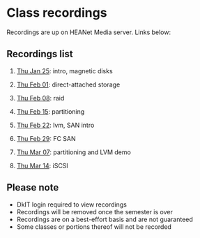 # Class recordings

Recordings are up on HEANet Media server.
Links below:

## Recordings list

1. [Thu Jan 25](https://media.heanet.ie/page/663a8650fa9946c6b6ad946be9b8ab55): intro, magnetic disks

2. [Thu Feb 01](https://media.heanet.ie/page/55cb50820c0c4474a212136f3bb54124): direct-attached storage

3. [Thu Feb 08](https://media.heanet.ie/page/0515da2d49ff401ea41941d1abd09316): raid

4. [Thu Feb 15](https://media.heanet.ie/page/e2c5b7099ca1448bb247f173c69594dd): partitioning

5. [Thu Feb 22](https://media.heanet.ie/page/fa8361751a414142afee8b9607e59fe3): lvm, SAN intro

6. [Thu Feb 29](https://media.heanet.ie/page/683821db80354066b181e4a50e47e6d7): FC SAN

7. [Thu Mar 07](https://media.heanet.ie/page/ad5b7d488e5a4649b0f644a934c28f1e): partitioning and LVM demo

8. [Thu Mar 14](https://media.heanet.ie/page/5cb3cfa3b60e445a832f253dd159776f): iSCSI

## Please note

- DkIT login required to view recordings
- Recordings will be removed once the semester is over
- Recordings are on a best-effort basis and are not guaranteed
- Some classes or portions thereof will not be recorded

